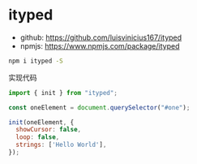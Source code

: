 # ityped

- github: https://github.com/luisvinicius167/ityped
- npmjs: https://www.npmjs.com/package/ityped

```bash
npm i ityped -S
```

实现代码

```js
import { init } from "ityped";

const oneElement = document.querySelector("#one");

init(oneElement, {
  showCursor: false,
  loop: false,
  strings: ['Hello World'],
});
```
